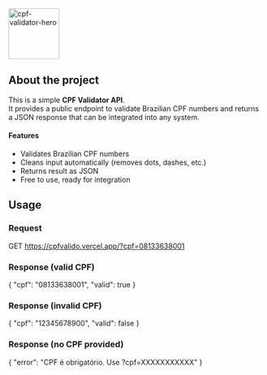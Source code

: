 <img height="100" alt="cpf-validator-hero" src="https://github.com/user-attachments/assets/c2f64c6b-db00-4ed2-9a01-20d699ff859a" />

## About the project

This is a simple **CPF Validator API**.  
It provides a public endpoint to validate Brazilian CPF numbers and returns a JSON response that can be integrated into any system.

#### Features

- Validates Brazilian CPF numbers  
- Cleans input automatically (removes dots, dashes, etc.)  
- Returns result as JSON  
- Free to use, ready for integration  

## Usage

### Request

GET https://cpfvalido.vercel.app/?cpf=08133638001

### Response (valid CPF)

{
  "cpf": "08133638001",
  "valid": true
}

### Response (invalid CPF)

{
  "cpf": "12345678900",
  "valid": false
}

### Response (no CPF provided)

{
  "error": "CPF é obrigatório. Use ?cpf=XXXXXXXXXXX"
}
